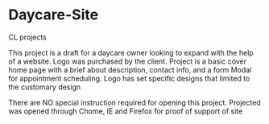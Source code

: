 # Daycare-Site
CL projects

This project is a draft for a daycare owner looking to expand with the help of a website. Logo was purchased by the client.
Project is a basic cover home page with a brief about description, contact info, and a form Modal for appointment scheduling. Logo has set specific designs that limited to the customary design

There are NO special instruction required for opening this project. Projected was opened through Chome, IE and Firefox for proof of support of site
